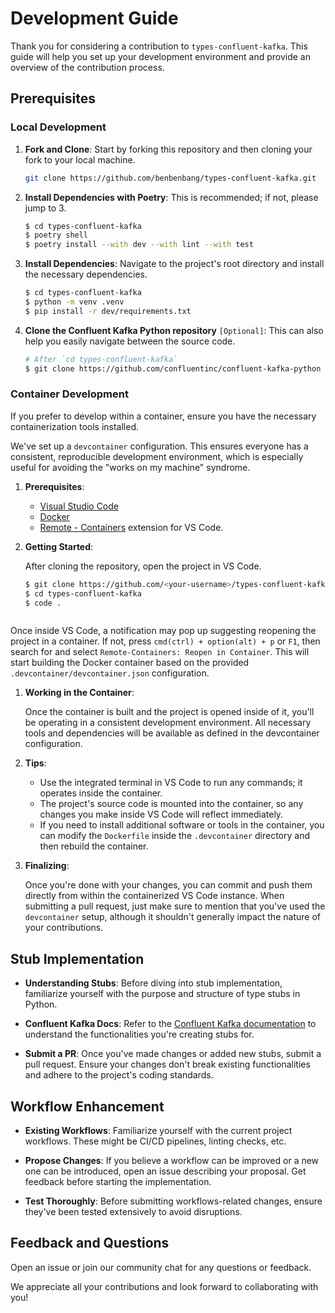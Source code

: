 # Development Guide

Thank you for considering a contribution to `types-confluent-kafka`. This guide will help you set up your development environment and provide an overview of the contribution process.



## Prerequisites

### Local Development

1. **Fork and Clone**: Start by forking this repository and then cloning your fork to your local machine.

   ```bash
   git clone https://github.com/benbenbang/types-confluent-kafka.git

2. **Install Dependencies with Poetry**: This is recommended; if not, please jump to 3.

   ```bash
   $ cd types-confluent-kafka
   $ poetry shell
   $ poetry install --with dev --with lint --with test
   ```

3. **Install Dependencies**: Navigate to the project's root directory and install the necessary dependencies.

   ```bash
   $ cd types-confluent-kafka
   $ python -m venv .venv
   $ pip install -r dev/requirements.txt
   ```

4. **Clone the Confluent Kafka Python repository** `[Optional]`: This can also help you easily navigate between the source code.

   ```bash
   # After `cd types-confluent-kafka`
   $ git clone https://github.com/confluentinc/confluent-kafka-python
   ```



### Container Development

If you prefer to develop within a container, ensure you have the necessary containerization tools installed.

We've set up a `devcontainer` configuration. This ensures everyone has a consistent, reproducible development environment, which is especially useful for avoiding the "works on my machine" syndrome.

1. **Prerequisites**:
   - [Visual Studio Code](https://code.visualstudio.com/)
   - [Docker](https://www.docker.com/products/docker-desktop)
   - [Remote - Containers](https://marketplace.visualstudio.com/items?itemName=ms-vscode-remote.remote-containers) extension for VS Code.

2. **Getting Started**:

   After cloning the repository, open the project in VS Code.

   ```bash
   $ git clone https://github.com/<your-username>/types-confluent-kafka.git
   $ cd types-confluent-kafka
   $ code .



Once inside VS Code, a notification may pop up suggesting reopening the project in a container. If not, press `cmd(ctrl) + option(alt) + p` or `F1`, then search for and select `Remote-Containers: Reopen in Container`. This will start building the Docker container based on the provided `.devcontainer/devcontainer.json` configuration.

1. **Working in the Container**:

   Once the container is built and the project is opened inside of it, you'll be operating in a consistent development environment. All necessary tools and dependencies will be available as defined in the devcontainer configuration.

2. **Tips**:

   - Use the integrated terminal in VS Code to run any commands; it operates inside the container.
   - The project's source code is mounted into the container, so any changes you make inside VS Code will reflect immediately.
   - If you need to install additional software or tools in the container, you can modify the `Dockerfile` inside the `.devcontainer` directory and then rebuild the container.

3. **Finalizing**:

   Once you're done with your changes, you can commit and push them directly from within the containerized VS Code instance. When submitting a pull request, just make sure to mention that you've used the `devcontainer` setup, although it shouldn't generally impact the nature of your contributions.



## Stub Implementation

- **Understanding Stubs**: Before diving into stub implementation, familiarize yourself with the purpose and structure of type stubs in Python.

- **Confluent Kafka Docs**: Refer to the [Confluent Kafka documentation](https://docs.confluent.io/platform/current/clients/confluent-kafka-python/html/index.html) to understand the functionalities you're creating stubs for.

- **Submit a PR**: Once you've made changes or added new stubs, submit a pull request. Ensure your changes don't break existing functionalities and adhere to the project's coding standards.



## Workflow Enhancement

- **Existing Workflows**: Familiarize yourself with the current project workflows. These might be CI/CD pipelines, linting checks, etc.

- **Propose Changes**: If you believe a workflow can be improved or a new one can be introduced, open an issue describing your proposal. Get feedback before starting the implementation.

- **Test Thoroughly**: Before submitting workflows-related changes, ensure they've been tested extensively to avoid disruptions.



## Feedback and Questions

Open an issue or join our community chat for any questions or feedback.

We appreciate all your contributions and look forward to collaborating with you!
